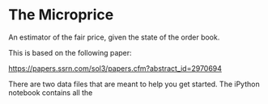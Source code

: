 # The Microprice

An estimator of the fair price, given the state of the order book.

This is based on the following paper:

https://papers.ssrn.com/sol3/papers.cfm?abstract_id=2970694

There are two data files that are meant to help you get started. The iPython notebook contains all the

